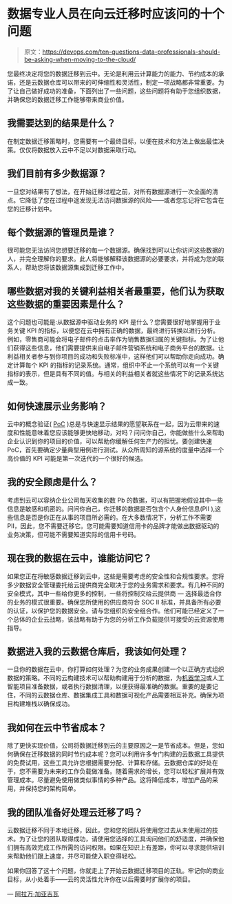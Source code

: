 # 数据专业人员在向云迁移时应该问的十个问题

> 原文：<https://devops.com/ten-questions-data-professionals-should-be-asking-when-moving-to-the-cloud/>

您最终决定将您的数据迁移到云中。无论是利用云计算能力的能力、节约成本的承诺，还是云数据仓库可以带来的可伸缩性和灵活性，制定一项战略都非常重要。为了让自己做好成功的准备，下面列出了一些问题，这些问题将有助于您组织数据，并确保您的数据迁移工作能够带来商业价值。

## 我需要达到的结果是什么？

在制定数据迁移策略时，您需要有一个最终目标，以便在技术和方法上做出最佳决策。仅仅将数据放入云中不足以对数据采取行动。

## 我们目前有多少数据源？

一旦您对结果有了想法，在开始迁移过程之前，对所有数据源进行一次全面的清点。它降低了您在过程中途发现无法访问数据源的风险——或者您忘记将它包含在您的迁移计划中。

## **每个数据源的管理员是谁？**

很可能您无法访问您想要迁移的每一个数据源。确保找到可以让你访问这些数据的人，并完全理解你的要求。此人将能够解释该数据源的必要要求，并将成为您的联系人，帮助您将该数据源集成到迁移工作中。

## **哪些数据对我的关键利益相关者最重要，他们认为获取这些数据的重要因素是什么？**

这个问题也可能是:从数据源中驱动业务的 KPI 是什么？您需要很好地掌握用于业务关键 KPI 的指标，以便您在云中拥有正确的数据，最终进行转换以进行分析。例如，零售商可能会将电子邮件的点击率作为销售数据归属的关键指标。为了让他们获得这些信息，他们需要提供来自电子邮件营销系统和电子商务平台的数据。让利益相关者参与到你项目的成功和失败标准中，这样他们可以帮助你走向成功。确定计算每个 KPI 的指标的记录系统。通常，组织中不止一个系统可以有一个关键指标的表示，但是具有不同的值。与相关的利益相关者就这些情况下的记录系统达成一致。

## 如何快速展示业务影响？

云中的概念验证( [PoC](https://en.wikipedia.org/wiki/Proof_of_concept) )总是与快速显示结果的愿望联系在一起，因为云带来的速度和性能意味着您应该能够更快地移动，对吗？问问你自己，你能做些什么来帮助企业认识到你的项目的价值，可以帮助你缓解任何生产力的担忧。要创建快速 PoC，首先要确定少量典型用例进行测试。从众所周知的源系统的度量中选择一个高价值的 KPI 可能是第一次迭代的一个很好的候选。

## 我的安全顾虑是什么？

考虑到云可以容纳企业公司每天收集的数 Pb 的数据，可以有把握地假设其中一些信息是敏感和机密的。问问你自己，你迁移的数据是否包含个人身份信息(PII ),这些信息是否是你正在从事的项目所必需的。在大多数情况下，分析工作不需要 PII，因此，您不需要迁移它。您可能需要知道信用卡的品牌才能做出数据驱动的业务决策，但可能不需要知道实际的信用卡号码。

## 现在我的数据在云中，谁能访问它？

如果您正在将敏感数据迁移到云中，这些是需要考虑的安全性和合规性要求。您将多少数据安全管理委托给云提供商完全取决于您的业务需求和要求。有几种不同的安全模式，其中一些给你更多的控制，一些将控制交给云提供商 — 选择最适合你的业务的模式很重要。确保您所使用的供应商符合 SOC II 标准，并具备所有必要的认证，以保护您的数据安全。请与您组织的安全组合作。他们可能已经定义了一个总体的企业云战略，该战略有助于为您的分析工作负载提供可接受的云资源使用指导。

## **数据进入我的云数据仓库后，我该如何处理？**

一旦你的数据在云中，你打算如何处理？为您的业务成果创建一个以正确方式组织数据的策略。不同的云构建技术可以帮助构建用于分析的数据，为[机器学习](https://devops.com/five-challenges-of-machine-learning-devops/)或人工智能项目准备数据，或者执行数据清理，以便获得最准确的数据。重要的是要记住，不同的云数据仓库、数据集成工具和数据可视化产品需要相互补充。确保为项目构建堆栈以确保成功。

## **我如何在云中节省成本？**

除了更快实现价值，公司将数据迁移到云的主要原因之一是节省成本。但是，您如何确保在迁移数据的同时节约成本呢？您可以利用许多专门构建的云数据工具提供的免费试用，这些工具允许您根据需要分配、计算和存储。云数据仓库的好处在于，您不需要为未来的工作负载做准备。随着需求的增长，您可以轻松扩展并有效管理成本。尽量避免使用做类似事情的多种产品。这将降低成本，增加产品的采用，并保持您的架构简单。

## **我的团队准备好处理云迁移了吗？**

云数据迁移不同于本地迁移，因此，您和您的团队将使用您过去从未使用过的技术。为了让您的团队取得成功，请使用您选择的工具询问他们的舒适度，并确保他们拥有高效完成工作所需的访问权限。如果在知识上有差距，你可以寻求提供培训来帮助他们跟上速度，并尽可能使入职变得轻松。

如果你回答了这十个问题，你就走上了开始云数据迁移项目的正轨。牢记你的商业目标，从小处着手——云的灵活性允许你在以后需要时扩展你的项目。

— [阿拉万·加亚吉瓦](https://devops.com/author/arawan-gajajiva/)